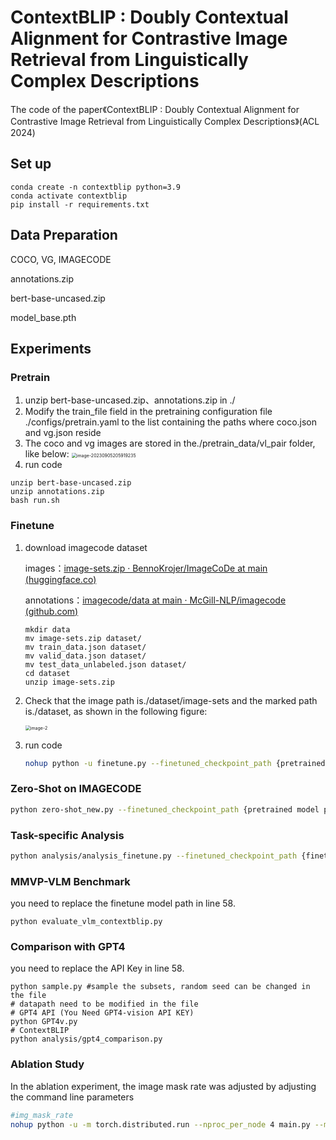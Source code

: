 # ContextBLIP : Doubly Contextual Alignment for Contrastive Image Retrieval from Linguistically Complex Descriptions

The code of the paper《ContextBLIP : Doubly Contextual Alignment for Contrastive Image Retrieval from Linguistically Complex Descriptions》(ACL 2024)

## Set up

```
conda create -n contextblip python=3.9
conda activate contextblip
pip install -r requirements.txt
```

## Data Preparation

COCO, VG, IMAGECODE

annotations.zip

bert-base-uncased.zip

model_base.pth

## Experiments

### Pretrain

1. unzip bert-base-uncased.zip、annotations.zip in ./
2. Modify the train_file field in the pretraining configuration file ./configs/pretrain.yaml to the list containing the paths where coco.json and vg.json reside
3. The coco and vg images are stored in the./pretrain_data/vl_pair folder, like below:
   <img src="https://github.com/LHL3341/BLIP-adapter/blob/main/1.png" alt="image-20230905205919235" style="zoom:50%;" />
4. run code

```
unzip bert-base-uncased.zip
unzip annotations.zip
bash run.sh
```

### Finetune
1. download imagecode dataset

   images：[image-sets.zip · BennoKrojer/ImageCoDe at main (huggingface.co)](https://huggingface.co/datasets/BennoKrojer/ImageCoDe/blob/main/image-sets.zip)

   annotations：[imagecode/data at main · McGill-NLP/imagecode (github.com)](https://github.com/McGill-NLP/imagecode/tree/main/data)

   ```
   mkdir data
   mv image-sets.zip dataset/
   mv train_data.json dataset/
   mv valid_data.json dataset/
   mv test_data_unlabeled.json dataset/
   cd dataset
   unzip image-sets.zip
   ```

   

2. Check that the image path is./dataset/image-sets and the marked path is./dataset, as shown in the following figure:

   <img src="https://github.com/LHL3341/BLIP-adapter/blob/main/2.png" alt="image-2" style="zoom:50%;" />

3. run code

   ```bash
   nohup python -u finetune.py --finetuned_checkpoint_path {pretrained model path} > finetune.log 2>&1 & #开始训练
   ```

### Zero-Shot on IMAGECODE
```bash
python zero-shot_new.py --finetuned_checkpoint_path {pretrained model path}
```

### Task-specific Analysis
```bash
python analysis/analysis_finetune.py --finetuned_checkpoint_path {finetuned model path} #评估finetune模型
```

### MMVP-VLM Benchmark

you need to replace the finetune model path in line 58.

```
python evaluate_vlm_contextblip.py
```

### Comparison with GPT4

you need to replace the API Key in line 58.

```
python sample.py #sample the subsets, random seed can be changed in the file
# datapath need to be modified in the file
# GPT4 API (You Need GPT4-vision API KEY)
python GPT4v.py
# ContextBLIP
python analysis/gpt4_comparison.py
```

### Ablation Study

In the ablation experiment, the image mask rate was adjusted by adjusting the command line parameters
```bash
#img_mask_rate
nohup python -u -m torch.distributed.run --nproc_per_node 4 main.py --mask_rate ${img_mask_rate} --output_dir 'output/Pretrain/'$img_mask_rate'' > pretrain.log 2>&1 &
```
